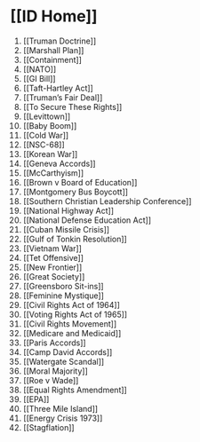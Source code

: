 # [[ID Home]]

1. [[Truman Doctrine]]
2. [[Marshall Plan]]
3. [[Containment]]
4. [[NATO]]
5. [[GI Bill]]
6. [[Taft-Hartley Act]]
7. [[Truman’s Fair Deal]]
8. [[To Secure These Rights]]
9. [[Levittown]]
10. [[Baby Boom]]
11. [[Cold War]]
12. [[NSC-68]]
13. [[Korean War]]
14. [[Geneva Accords]]
15. [[McCarthyism]]
16. [[Brown v Board of Education]]
17. [[Montgomery Bus Boycott]]
18. [[Southern Christian Leadership Conference]]
19. [[National Highway Act]]
20. [[National Defense Education Act]]
21. [[Cuban Missile Crisis]]
22. [[Gulf of Tonkin Resolution]]
23. [[Vietnam War]]
24. [[Tet Offensive]]
25. [[New Frontier]]
26. [[Great Society]]
27. [[Greensboro Sit-ins]]
28. [[Feminine Mystique]]
29. [[Civil Rights Act of 1964]]
30. [[Voting Rights Act of 1965]]
31. [[Civil Rights Movement]]
32. [[Medicare and Medicaid]]
33. [[Paris Accords]]
34. [[Camp David Accords]]
35. [[Watergate Scandal]]
36. [[Moral Majority]]
37. [[Roe v Wade]]
38. [[Equal Rights Amendment]]
39. [[EPA]]
40. [[Three Mile Island]]
41. [[Energy Crisis 1973]]
42. [[Stagflation]]